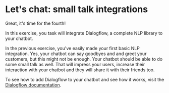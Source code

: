 # Let's chat: small talk integrations

Great, it's time for the fourth!

In this exercise, you task will integrate Dialogflow, a complete NLP library to your chatbot. 

In the previous exercise, you've easily made your first basic NLP integration. Yes, your chatbot can say goodbyes and and greet your customers, but this might not be enough. Your chatbot should be able to do some small talk as well. That will impress your users, increase their interaction with your chatbot and they will share it with their friends too.

To see how to add Dialogflow to your chatbot and see how it works, visit the [Dialogflow documentation](https://dialogflow.com/docs/getting-started/basics).
